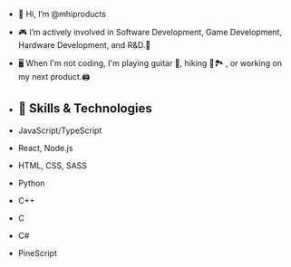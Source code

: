 - 👋 Hi, I’m @mhiproducts
- 🎮 I’m actively involved in Software Development, Game Development, Hardware Development, and R&D.🔬
- 🖥️ When I'm not coding, I'm playing guitar 🎸, hiking 🥾🏞️ , or working on my next product.🖨️

- ## 🔧 Skills & Technologies

- JavaScript/TypeScript
- React, Node.js
- HTML, CSS, SASS
- Python
- C++
- C
- C#
- PineScript


<!---
mhiproducts/mhiproducts is a ✨ special ✨ repository because its `README.md` (this file) appears on your GitHub profile.
You can click the Preview link to take a look at your changes.
--->
